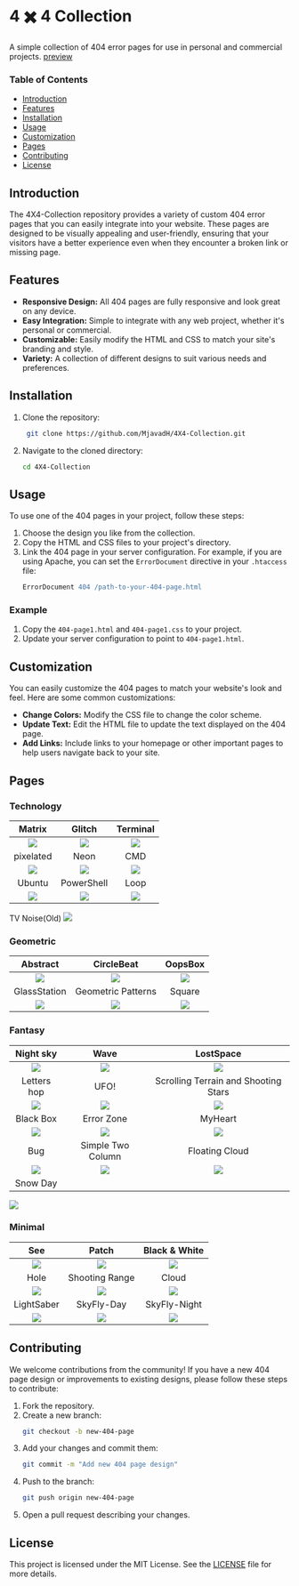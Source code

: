 # 4 ✖️ 4 Collection
A simple collection of 404 error pages for use in personal and commercial projects.
[preview](https://mjavadh.github.io/4X4-Collection/)

### Table of Contents
- [Introduction](#introduction)
- [Features](#features)
- [Installation](#installation)
- [Usage](#usage)
- [Customization](#customization)
- [Pages](#pages)
- [Contributing](#contributing)
- [License](#license)

## Introduction
The 4X4-Collection repository provides a variety of custom 404 error pages that you can easily integrate into your website. These pages are designed to be visually appealing and user-friendly, ensuring that your visitors have a better experience even when they encounter a broken link or missing page.

## Features
- **Responsive Design:** All 404 pages are fully responsive and look great on any device.
- **Easy Integration:** Simple to integrate with any web project, whether it's personal or commercial.
- **Customizable:** Easily modify the HTML and CSS to match your site's branding and style.
- **Variety:** A collection of different designs to suit various needs and preferences.

## Installation
1. Clone the repository:
   ```bash
    git clone https://github.com/MjavadH/4X4-Collection.git
    ```
2. Navigate to the cloned directory:
    ```bash
    cd 4X4-Collection
    ```

## Usage
To use one of the 404 pages in your project, follow these steps:

1. Choose the design you like from the collection.
2. Copy the HTML and CSS files to your project's directory.
3. Link the 404 page in your server configuration. For example, if you are using Apache, you can set the `ErrorDocument` directive in your `.htaccess` file:
    ```apache
    ErrorDocument 404 /path-to-your-404-page.html
    ```

### Example
1. Copy the `404-page1.html` and `404-page1.css` to your project.
2. Update your server configuration to point to `404-page1.html`.

## Customization

You can easily customize the 404 pages to match your website's look and feel. Here are some common customizations:

- **Change Colors:** Modify the CSS file to change the color scheme.
- **Update Text:** Edit the HTML file to update the text displayed on the 404 page.
- **Add Links:** Include links to your homepage or other important pages to help users navigate back to your site.

## Pages

### Technology
Matrix             |  Glitch             |  Terminal
:-------------------------:|:-------------------------:|:-------------------------:
[![](https://github.com/MjavadH/4X4-Collection/blob/master/Technology/Matrix/Image.png)](https://mjavadh.github.io/4X4-Collection/Technology/Matrix/index.html)  | [![](https://github.com/MjavadH/4X4-Collection/blob/master/Technology/Glitch/Image.png)](https://mjavadh.github.io/4X4-Collection/Technology/Glitch/index.html)  | [![](https://github.com/MjavadH/4X4-Collection/blob/master/Technology/Terminal/Image.png)](https://mjavadh.github.io/4X4-Collection/Technology/Terminal/index.html)
pixelated             |  Neon             |  CMD
[![](https://github.com/MjavadH/4X4-Collection/blob/master/Technology/pixelated/Image.png)](https://mjavadh.github.io/4X4-Collection/Technology/pixelated/index.html)  | [![](https://github.com/MjavadH/4X4-Collection/blob/master/Technology/Neon/Image.png)](https://mjavadh.github.io/4X4-Collection/Technology/Neon/index.html)  | [![](https://github.com/MjavadH/4X4-Collection/blob/master/Technology/CMD/Image.png)](https://mjavadh.github.io/4X4-Collection/Technology/CMD/index.html)
Ubuntu             |  PowerShell             |  Loop
[![](https://github.com/MjavadH/4X4-Collection/blob/master/Technology/Ubuntu/Image.png)](https://mjavadh.github.io/4X4-Collection/Technology/Ubuntu/index.html)  | [![](https://github.com/MjavadH/4X4-Collection/blob/master/Technology/PowerShell/Image.png)](https://mjavadh.github.io/4X4-Collection/Technology/PowerShell/index.html)  | [![](https://github.com/MjavadH/4X4-Collection/blob/master/Technology/Loop/Image.png)](https://mjavadh.github.io/4X4-Collection/Technology/Loop/index.html)
TV Noise(Old)
[![](https://github.com/MjavadH/4X4-Collection/blob/master/Technology/TV%20Noise(Old)/Image.png)](https://mjavadh.github.io/4X4-Collection/Technology/TV%20Noise(Old)/index.html)

### Geometric
Abstract             |  CircleBeat             |  OopsBox
:-------------------------:|:-------------------------:|:-------------------------:
[![](https://github.com/MjavadH/4X4-Collection/blob/master/Geometric/Abstract/Image.png)](https://mjavadh.github.io/4X4-Collection/Geometric/Abstract/index.html)  | [![](https://github.com/MjavadH/4X4-Collection/blob/master/Geometric/CircleBeat/Image.png)](https://mjavadh.github.io/4X4-Collection/Geometric/CircleBeat/index.html)  | [![](https://github.com/MjavadH/4X4-Collection/blob/master/Geometric/OopsBox/Image.png)](https://mjavadh.github.io/4X4-Collection/Geometric/OopsBox/index.html)
GlassStation             |  Geometric Patterns             |  Square
[![](https://github.com/MjavadH/4X4-Collection/blob/master/Geometric/GlassStation/Image.png)](https://mjavadh.github.io/4X4-Collection/Geometric/GlassStation/index.html)  | [![](https://github.com/MjavadH/4X4-Collection/blob/master/Geometric/Geometric%20Patterns/Image.png)](https://mjavadh.github.io/4X4-Collection/Geometric/Geometric%20Patterns/index.html)  | [![](https://github.com/MjavadH/4X4-Collection/blob/master/Geometric/Square/Image.png)](https://mjavadh.github.io/4X4-Collection/Geometric/Square/index.html)

### Fantasy 
Night sky             |  Wave             |  LostSpace
:-------------------------:|:-------------------------:|:-------------------------:
[![](https://github.com/MjavadH/4X4-Collection/blob/master/Fantasy/Night%20sky/Image.png)](https://mjavadh.github.io/4X4-Collection/Fantasy/Night%20sky/index.html)  | [![](https://github.com/MjavadH/4X4-Collection/blob/master/Fantasy/Wave/Image.png)](https://mjavadh.github.io/4X4-Collection/Fantasy/Wave/index.html)  | [![](https://github.com/MjavadH/4X4-Collection/blob/master/Fantasy/LostSpace/Image.png)](https://mjavadh.github.io/4X4-Collection/Fantasy/LostSpace/index.html)
Letters hop             |  UFO!             |  Scrolling Terrain and Shooting Stars
[![](https://github.com/MjavadH/4X4-Collection/blob/master/Fantasy/Letters%20hop/Image.png)](https://mjavadh.github.io/4X4-Collection/Fantasy/Letters%20hop/index.html)  | [![](https://github.com/MjavadH/4X4-Collection/blob/master/Fantasy/UFO!/Image.png)](https://mjavadh.github.io/4X4-Collection/Fantasy/UFO!/index.html)  | [![](https://github.com/MjavadH/4X4-Collection/blob/master/Fantasy/Scrolling%20Terrain%20and%20Shooting%20Stars/Image.png)](https://mjavadh.github.io/4X4-Collection/Fantasy/Scrolling%20Terrain%20and%20Shooting%20Stars/index.html)
Black Box             |  Error Zone             |  MyHeart
[![](https://github.com/MjavadH/4X4-Collection/blob/master/Fantasy/Black%20Box/Image.png)](https://mjavadh.github.io/4X4-Collection/Fantasy/Black%20Box/index.html)  | [![](https://github.com/MjavadH/4X4-Collection/blob/master/Fantasy/Error%20Zone/Image.png)](https://mjavadh.github.io/4X4-Collection/Fantasy/Error%20Zone/index.html)  | [![](https://github.com/MjavadH/4X4-Collection/blob/master/Fantasy/MyHeart/Image.png)](https://mjavadh.github.io/4X4-Collection/Fantasy/MyHeart/index.html)
Bug             |  Simple Two Column             |  Floating Cloud
[![](https://github.com/MjavadH/4X4-Collection/blob/master/Fantasy/Bug/Image.png)](https://mjavadh.github.io/4X4-Collection/Fantasy/Bug/index.html)  | [![](https://github.com/MjavadH/4X4-Collection/blob/master/Fantasy/Simple_Two_Column/Image.png)](https://mjavadh.github.io/4X4-Collection/Fantasy/Simple_Two_Column/index.html)  | [![](https://github.com/MjavadH/4X4-Collection/blob/master/Fantasy/Floating%20Cloud/Image.png)](https://mjavadh.github.io/4X4-Collection/Fantasy/Floating%20Cloud/index.html)
Snow Day             |               |  
[![](https://github.com/MjavadH/4X4-Collection/blob/master/Fantasy/Snow%20Day/Image.png)](https://mjavadh.github.io/4X4-Collection/Fantasy/Snow%20Day/index.html)


### Minimal
See             |  Patch             |  Black & White
:-------------------------:|:-------------------------:|:-------------------------:
[![](https://github.com/MjavadH/4X4-Collection/blob/master/Minimal/See/Image.png)](https://mjavadh.github.io/4X4-Collection/Minimal/See/index.html)  | [![](https://github.com/MjavadH/4X4-Collection/blob/master/Minimal/Patch/Image.png)](https://mjavadh.github.io/4X4-Collection/Minimal/Patch/index.html)  | [![](https://github.com/MjavadH/4X4-Collection/blob/master/Minimal/Black&White//Image.png)](https://mjavadh.github.io/4X4-Collection/Minimal/Black&White/index.html)
Hole             |  Shooting Range             |  Cloud
[![](https://github.com/MjavadH/4X4-Collection/blob/master/Minimal/Hole/Image.png)](https://mjavadh.github.io/4X4-Collection/Minimal/Hole/index.html)  | [![](https://github.com/MjavadH/4X4-Collection/blob/master/Minimal/Shooting%20Range/Image.png)](https://mjavadh.github.io/4X4-Collection/Minimal/Shooting%20Range/index.html)  | [![](https://github.com/MjavadH/4X4-Collection/blob/master/Minimal/Cloud//Image.png)](https://mjavadh.github.io/4X4-Collection/Minimal/Cloud/index.html)
LightSaber             |  SkyFly-Day           | SkyFly-Night
[![](https://github.com/MjavadH/4X4-Collection/blob/master/Minimal/LightSaber/Image.png)](https://mjavadh.github.io/4X4-Collection/Minimal/LightSaber/index.html)  | [![](https://github.com/MjavadH/4X4-Collection/blob/master/Minimal/SkyFly-Day//Image.png)](https://mjavadh.github.io/4X4-Collection/Minimal/SkyFly-Day/index.html)  | [![](https://github.com/MjavadH/4X4-Collection/blob/master/Minimal/SkyFly-Night/Image.png)](https://mjavadh.github.io/4X4-Collection/Minimal/SkyFly-Night/index.html)


## Contributing

We welcome contributions from the community! If you have a new 404 page design or improvements to existing designs, please follow these steps to contribute:

1. Fork the repository.
2. Create a new branch:
    ```bash
    git checkout -b new-404-page
    ```
3. Add your changes and commit them:
    ```bash
    git commit -m "Add new 404 page design"
    ```
4. Push to the branch:
    ```bash
    git push origin new-404-page
    ```
5. Open a pull request describing your changes.

## License

This project is licensed under the MIT License. See the [LICENSE](LICENSE) file for more details.


